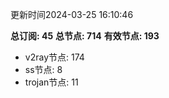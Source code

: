 更新时间2024-03-25 16:10:46

**总订阅: 45**
**总节点: 714**
**有效节点: 193**
- v2ray节点: 174
- ss节点: 8
- trojan节点: 11
